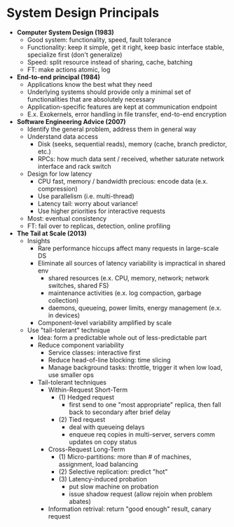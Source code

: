 # System Design Principals
* **Computer System Design (1983)**
  *   Good system: functionality, speed, fault tolerance
  *   Functionality: keep it simple, get it right, keep basic interface stable, specialize first (don't generalize) 
  *   Speed: split resource instead of sharing, cache, batching
  *   FT: make actions atomic, log 
* **End-to-end principal (1984)** 
  *   Applications know the best what they need
  *   Underlying systems should provide only a minimal set of functionalities that are absolutely necessary
  *   Application-specific features are kept at communication endpoint 
  *   E.x. Exokernels, error handling in file transfer, end-to-end encryption
* **Software Engineering Advice (2007)**
  *   Identify the general problem, address them in general way
  *   Understand data access
      *  Disk (seeks, sequential reads), memory (cache, branch predictor, etc.)
      *  RPCs: how much data sent / received, whether saturate network interface and rack switch 
  *   Design for low latency
      *  CPU fast, memory / bandwidth precious: encode data (e.x. compression)
      *  Use parallelism (i.e. multi-thread) 
      *  Latency tail: worry about variance!
      *  Use higher priorities for interactive requests     
  *   Most: eventual consistency
  *   FT: fail over to replicas, detection, online profiling 
* **The Tail at Scale (2013)**
  *   Insights
      *  Rare performance hiccups affect many requests in large-scale DS 
      *  Eliminate all sources of latency variability is impractical in shared env 
         *   shared resources (e.x. CPU, memory, network; network switches, shared FS)
         *   maintenance activities (e.x. log compaction, garbage collection)
         *   daemons, queueing, power limits, energy management (e.x. in devices)
      *  Component-level variability amplified by scale
  *  Use "tail-tolerant" technique
      *  Idea: form a predictable whole out of less-predictable part
      *  Reduce component variability
          *  Service classes: interactive first
          *  Reduce head-of-line blocking: time slicing
          *  Manage background tasks: throttle, trigger it when low load, use smaller ops
      *  Tail-tolerant techniques
          *  Within-Request Short-Term 
              *  (1) Hedged request
                 *   first send to one "most appropriate" replica, then fall back to secondary after brief delay
              *  (2) Tied request
                 *   deal with queueing delays 
                 *   enqueue req copies in multi-server, servers comm updates on copy status
          *  Cross-Request Long-Term
              *  (1) Micro-partitions: more than # of machines, assignment, load balancing
              *  (2) Selective replication: predict "hot"
              *  (3) Latency-induced probation
                  *  put slow machine on probation
                  *  issue shadow request (allow rejoin when problem abates)
          *   Information retrival: return "good enough" result, canary request 
